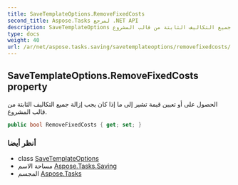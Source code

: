 ```yaml
---
title: SaveTemplateOptions.RemoveFixedCosts
second_title: Aspose.Tasks لمرجع .NET API
description: SaveTemplateOptions ملكية. الحصول على أو تعيين قيمة تشير إلى ما إذا كان يجب إزالة جميع التكاليف الثابتة من قالب المشروع.
type: docs
weight: 40
url: /ar/net/aspose.tasks.saving/savetemplateoptions/removefixedcosts/
---
```

## SaveTemplateOptions.RemoveFixedCosts property

الحصول على أو تعيين قيمة تشير إلى ما إذا كان يجب إزالة جميع التكاليف الثابتة من قالب المشروع.

```csharp
public bool RemoveFixedCosts { get; set; }
```

### أنظر أيضا

* class [SaveTemplateOptions](../)
* مساحة الاسم [Aspose.Tasks.Saving](../../savetemplateoptions/)
* المجسم [Aspose.Tasks](../../../)


